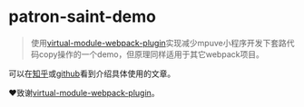 # patron-saint-demo

> 使用[virtual-module-webpack-plugin](https://github.com/rmarscher/virtual-module-webpack-plugin)实现减少mpuve小程序开发下套路代码copy操作的一个demo，但原理同样适用于其它webpack项目。

可以在[知乎](https://zhuanlan.zhihu.com/p/78871650)或[github](doc/article.md)看到介绍具体使用的文章。

❤致谢[virtual-module-webpack-plugin](https://github.com/rmarscher/virtual-module-webpack-plugin)。
